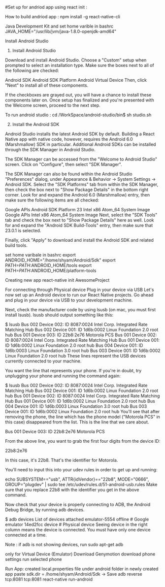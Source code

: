 #Set up for andriod app using react init :
 
How to build andriod app :
npm install -g react-native-cli

Java Development Kit
and set home varible in bashrc
JAVA_HOME="/usr/lib/jvm/java-1.8.0-openjdk-amd64"

Install Android Studio 

1. Install Android Studio 

Download and install Android Studio. Choose a "Custom" setup when prompted to select an installation type. Make sure the boxes next to all of the following are checked:

Android SDK
Android SDK Platform
Android Virtual Device
Then, click "Next" to install all of these components.

If the checkboxes are grayed out, you will have a chance to install these components later on.
Once setup has finalized and you're presented with the Welcome screen, proceed to the next step.

To run android studio : cd /WorkSpace/android-studio/bin$ sh studio.sh


2. Install the Android SDK 

Android Studio installs the latest Android SDK by default. Building a React Native app with native code, however, requires the Android 6.0 (Marshmallow) SDK in particular. Additional Android SDKs can be installed through the SDK Manager in Android Studio.

The SDK Manager can be accessed from the "Welcome to Android Studio" screen. Click on "Configure", then select "SDK Manager".

The SDK Manager can also be found within the Android Studio "Preferences" dialog, under Appearance & Behavior → System Settings → Android SDK.
Select the "SDK Platforms" tab from within the SDK Manager, then check the box next to "Show Package Details" in the bottom right corner. Look for and expand the Android 6.0 (Marshmallow) entry, then make sure the following items are all checked:

Google APIs
Android SDK Platform 23
Intel x86 Atom_64 System Image
Google APIs Intel x86 Atom_64 System Image
Next, select the "SDK Tools" tab and check the box next to "Show Package Details" here as well. Look for and expand the "Android SDK Build-Tools" entry, then make sure that 23.0.1 is selected.

Finally, click "Apply" to download and install the Android SDK and related build tools.



set home varibale in bashrc
export ANDROID_HOME="/home/shyam/Android/Sdk"
export PATH=$PATH:$ANDROID_HOME/tools
export PATH=$PATH:$ANDROID_HOME/platform-tools

Creating new app
react-native init AwesomeProject

For connecting through Physical device
Plug in your device via USB 
Let's now set up an Android device to run our React Native projects. Go ahead and plug in your device via USB to your development machine.

Next, check the manufacturer code by using lsusb (on mac, you must first install lsusb). lsusb should output something like this:

$ lsusb
Bus 002 Device 002: ID 8087:0024 Intel Corp. Integrated Rate Matching Hub
Bus 002 Device 001: ID 1d6b:0002 Linux Foundation 2.0 root hub
Bus 001 Device 003: ID 22b8:2e76 Motorola PCS
Bus 001 Device 002: ID 8087:0024 Intel Corp. Integrated Rate Matching Hub
Bus 001 Device 001: ID 1d6b:0002 Linux Foundation 2.0 root hub
Bus 004 Device 001: ID 1d6b:0003 Linux Foundation 3.0 root hub
Bus 003 Device 001: ID 1d6b:0002 Linux Foundation 2.0 root hub
These lines represent the USB devices currently connected to your machine.

You want the line that represents your phone. If you're in doubt, try unplugging your phone and running the command again:

$ lsusb
Bus 002 Device 002: ID 8087:0024 Intel Corp. Integrated Rate Matching Hub
Bus 002 Device 001: ID 1d6b:0002 Linux Foundation 2.0 root hub
Bus 001 Device 002: ID 8087:0024 Intel Corp. Integrated Rate Matching Hub
Bus 001 Device 001: ID 1d6b:0002 Linux Foundation 2.0 root hub
Bus 004 Device 001: ID 1d6b:0003 Linux Foundation 3.0 root hub
Bus 003 Device 001: ID 1d6b:0002 Linux Foundation 2.0 root hub
You'll see that after removing the phone, the line which has the phone model ("Motorola PCS" in this case) disappeared from the list. This is the line that we care about.

Bus 001 Device 003: ID 22b8:2e76 Motorola PCS

From the above line, you want to grab the first four digits from the device ID:

22b8:2e76

In this case, it's 22b8. That's the identifier for Motorola.

You'll need to input this into your udev rules in order to get up and running:

echo SUBSYSTEM=="usb", ATTR{idVendor}=="22b8", MODE="0666", GROUP="plugdev" | sudo tee /etc/udev/rules.d/51-android-usb.rules
Make sure that you replace 22b8 with the identifier you get in the above command.

Now check that your device is properly connecting to ADB, the Android Debug Bridge, by running adb devices.

$ adb devices
List of devices attached
emulator-5554 offline   # Google emulator
14ed2fcc device         # Physical device
Seeing device in the right column means the device is connected. You must have only one device connected at a time.

Note : if adb is not showing devices, run sudo apt-get adb


only for Virtual Device (Emulator)
Download Genymotion
download phone settings
run selected phone

Run App:
created local.properties file under android folder in newly created app
paste 
sdk.dir = /home/shyam/Android/Sdk -> Save
adb reverse tcp:8081 tcp:8081
react-native run-android


